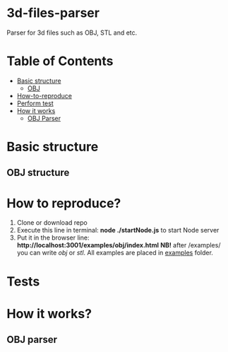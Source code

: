 # 3d-files-parser
Parser for 3d files such as OBJ, STL and etc.

# Table of Contents
- [Basic structure](#basic-structure)
  - [OBJ](#obj-structure)
- [How-to-reproduce](#how-to-reproduce)
- [Perform test](#perform-tests)
- [How it works](#how-it-works)
  - [OBJ Parser](#obj-parser)
  
<a name="basic-structure"></a>
# Basic structure
<a name="obj-structure"></a>
## OBJ structure

<a name="how-to-reproduce"></a>
# How to reproduce?
1. Clone or download repo
2. Execute this line in terminal: **node ./startNode.js** to start Node server
3. Put it in the browser line: **http://localhost:3001/examples/obj/index.html**
**NB!** after /examples/  you can write *obj* or *stl*. All examples are placed in [examples](examples/) folder.

<a name="perform-tests"></a>
# Tests

<a name="how-it-works"></a>
# How it works?

<a name="obj-parser"></a>
## OBJ parser
